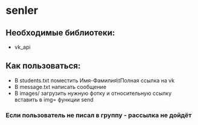 # senler

## Необходимые библиотеки:
* vk_api

## Как пользоваться:
* В students.txt поместить Имя-Фамилия\tПолная ссылка на vk
* В message.txt написать сообщение
* В images/ загрузить нужную фотку и относительную ссылку вставить в img= функции send

### Если пользователь не писал в группу - рассылка не дойдёт
